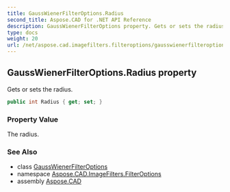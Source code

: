 ```yaml
---
title: GaussWienerFilterOptions.Radius
second_title: Aspose.CAD for .NET API Reference
description: GaussWienerFilterOptions property. Gets or sets the radius
type: docs
weight: 20
url: /net/aspose.cad.imagefilters.filteroptions/gausswienerfilteroptions/radius/
---
```

## GaussWienerFilterOptions.Radius property

Gets or sets the radius.

```csharp
public int Radius { get; set; }
```

### Property Value

The radius.

### See Also

* class [GaussWienerFilterOptions](../)
* namespace [Aspose.CAD.ImageFilters.FilterOptions](../../gausswienerfilteroptions/)
* assembly [Aspose.CAD](../../../)


